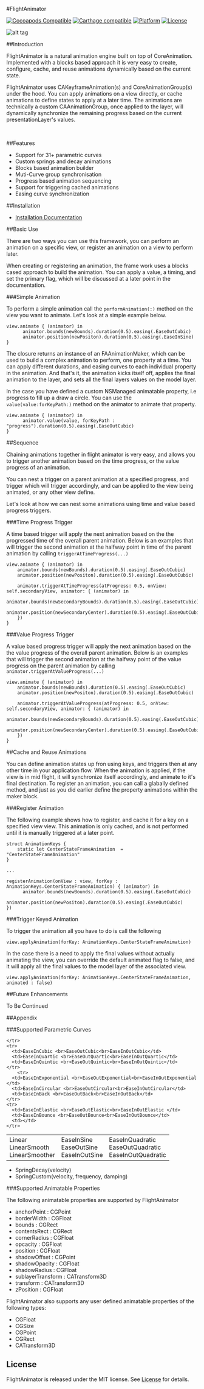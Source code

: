 #FlightAnimator

[![Cocoapods Compatible](https://img.shields.io/badge/pod-v0.3.0-blue.svg)]()
[![Carthage compatible](https://img.shields.io/badge/Carthage-compatible-4BC51D.svg?style=flat)]()
[![Platform](https://img.shields.io/badge/platform-ios-lightgrey.svg)]()
[![License](https://img.shields.io/badge/license-MIT-343434.svg)](/LICENSE.md)

![alt tag](/Documentation/FlightBanner.jpg?raw=true)

##Introduction

FlightAnimator is a natural animation engine built on top of CoreAnimation. Implemented with a blocks based approach it is very easy to create, configure, cache, and reuse animations dynamically based on the current state. 

FlightAnimator uses CAKeyframeAnimation(s) and CoreAnimationGroup(s) under the hood. You can apply animations on a view directly, or cache animations to define states to apply at a later time. The animations are technically a custom CAAnimationGroup, once applied to the layer, will dynamically synchronize the remaining progress based on the current presentationLayer's values.

<br>

##Features

* Support for 31+ parametric curves
* Custom springs and decay animations
* Blocks based animation builder
* Muti-Curve group synchronisation
* Progress based animation sequencing
* Support for triggering cached animations
* Easing curve synchronization

##Installation

* [Installation Documentation](/Documentation/installation.md)

##Basic Use 

There are two ways you can use this framework, you can perform an animation on a specific view, or register an animation on a view to perform later. 

When creating or registering an animation, the frame work uses a blocks cased approach to build the animation. You can apply a value, a timing, and set the primary flag, which will be discussed at a later point in the documentation.

###Simple Animation

To perform a simple animation  call the `performAnimation(:)` method on the view you want to animate. Let's look at a simple example below.

```
view.animate { (animator) in
      animator.bounds(newBounds).duration(0.5).easing(.EaseOutCubic)
      animator.position(newPositon).duration(0.5).easing(.EaseInSine)
}

```
The closure returns an instance of an FAAnimationMaker, which can be used to build a complex animation to perform, one property at a time. You can apply different durations, and easing curves to each individual property in the animation. And that's it, the animation kicks itself off, applies the final animation to the layer, and sets all the final layers values on the model layer.

In the case you have defined a custom NSManaged animatable property, i.e progress to fill up a draw a circle. You can use the `value(value:forKeyPath:)` method on the animator to animate that property.

```
view.animate { (animator) in
      animator.value(value, forKeyPath : "progress").duration(0.5).easing(.EaseOutCubic)
}
```

##Sequence

Chaining animations together in flight animator is very easy, and allows you to trigger another animation based on the time progress, or the value progress of an animation.

You can nest a trigger on a parent animation at a specified progress, and trigger which will trigger accordingly, and can be applied to the view being animated, or any other view define.

Let's look at how we can nest some animations using time and value based progress triggers.

###Time Progress Trigger

A time based trigger will apply the next animation based on the the progressed time of the overall parent animation. Below is an examples that will trigger the second animation at the halfway point in time of the parent animation by calling `triggerAtTimeProgress(...)`

```
view.animate { (animator) in
	animator.bounds(newBounds).duration(0.5).easing(.EaseOutCubic)
    animator.position(newPositon).duration(0.5).easing(.EaseOutCubic)
    
    animator.triggerAtTimeProgress(atProgress: 0.5, onView: self.secondaryView, animator: { (animator) in
         animator.bounds(newSecondaryBounds).duration(0.5).easing(.EaseOutCubic)
         animator.position(newSecondaryCenter).duration(0.5).easing(.EaseOutCubic)
    })
}
```

###Value Progress Trigger

A value based progress trigger will apply the next animation based on the the value progress of the overall parent animation. Below is an examples that will trigger the second animation at the halfway point of the value progress on the parent animation by calling `animator.triggerAtValueProgress(...)`

```
view.animate { (animator) in
	animator.bounds(newBounds).duration(0.5).easing(.EaseOutCubic)
    animator.position(newPositon).duration(0.5).easing(.EaseOutCubic)
    
    animator.triggerAtValueProgress(atProgress: 0.5, onView: self.secondaryView, animator: { (animator) in
         animator.bounds(newSecondaryBounds).duration(0.5).easing(.EaseOutCubic)
         animator.position(newSecondaryCenter).duration(0.5).easing(.EaseOutCubic)
    })
}
```
##Cache and Reuse Animations

You can define animation states up fron using keys, and triggers then at any other time in your application flow. When the animation is applied, if the view is in mid flight, it will synchronize itself accordingly, and animate to it's final destination. To register an animation, you can call a glabally defined method, and just as you did earlier define the property animations within the maker block.

###Register Animation

The following example shows how to register, and cache it for a key on a specified view view. This animation is only cached, and is not performed until it is manually triggered at a later point.

```
struct AnimationKeys {
	static let CenterStateFrameAnimation  = "CenterStateFrameAnimation"
}

...

registerAnimation(onView : view, forKey : AnimationKeys.CenterStateFrameAnimation) { (animator) in
      animator.bounds(newBounds).duration(0.5).easing(.EaseOutCubic)
      animator.position(newPositon).duration(0.5).easing(.EaseOutCubic)
})

```

###Trigger Keyed Animation


To trigger the animation all you have to do is call the following 

```
view.applyAnimation(forKey: AnimationKeys.CenterStateFrameAnimation)
```

In the case there is a need to apply the final values without actually animating the view, you can override the default animated flag to false, and it will apply all the final values to the model layer of the associated view.

```
view.applyAnimation(forKey: AnimationKeys.CenterStateFrameAnimation, animated : false)
```


##Future Enhancements

To Be Continued

##Appendix

###Supported Parametric Curves

<table>
  <tbody>
    <tr>
      <td>Linear <br>LinearSmooth<br>LinearSmoother</td>
      <td>EaseInSine <br>EaseOutSine<br>EaseInOutSine</td>
      <td>EaseInQuadratic <br>EaseOutQuadratic<br>EaseInOutQuadratic</td>
    
    </tr>
    <tr>
      <td>EaseInCubic <br>EaseOutCubic<br>EaseInOutCubic</td>
      <td>EaseInQuartic <br>EaseOutQuartic<br>EaseInOutQuartic</td>
      <td>EaseInQuintic <br>EaseOutQuintic<br>EaseInOutQuintic</td>
    </tr>
        <tr>
      <td>EaseInExponential <br>EaseOutExponential<br>EaseInOutExponential </td>
      <td>EaseInCircular <br>EaseOutCircular<br>EaseInOutCircular</td>
      <td>EaseInBack <br>EaseOutBack<br>EaseInOutBack</td>
    </tr>
    <tr>
      <td>EaseInElastic <br>EaseOutElastic<br>EaseInOutElastic </td>
      <td>EaseInBounce <br>EaseOutBounce<br>EaseInOutBounce</td>
      <td></td>
    </tr> 
  </tbody>
</table>

*  SpringDecay(velocity)
*  SpringCustom(velocity, frequency, damping)

###Supported Animatable Properties

The following animatable properties are supported by FlightAnimator

* anchorPoint : CGPoint
* borderWidth : CGFloat
* bounds : CGRect
* contentsRect : CGRect
* cornerRadius : CGFloat
* opcacity : CGFloat
* position : CGFloat
* shadowOffset : CGPoint
* shadowOpacity : CGFloat
* shadowRadius : CGFloat
* sublayerTransform : CATransform3D
* transform : CATransform3D
* zPosition : CGFloat

FlightAnimator also supports any user defined animatable properties of the following types:

* CGFloat
* CGSize
* CGPoint
* CGRect
* CATransform3D

## License

FlightAnimator is released under the MIT license. See [License](/LICENSE.md) for details.